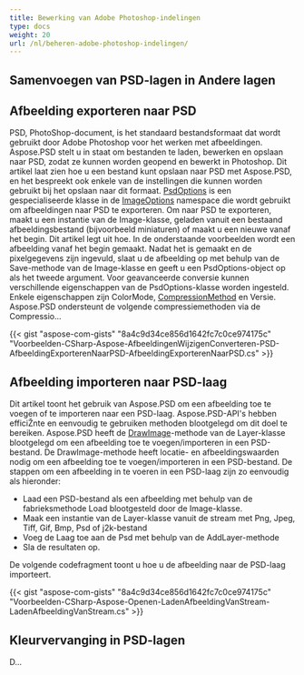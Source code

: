 ```yaml
---
title: Bewerking van Adobe Photoshop-indelingen
type: docs
weight: 20
url: /nl/beheren-adobe-photoshop-indelingen/
---
```


## **Samenvoegen van PSD-lagen in Andere lagen**

## **Afbeelding exporteren naar PSD**
PSD, PhotoShop-document, is het standaard bestandsformaat dat wordt gebruikt door Adobe Photoshop voor het werken met afbeeldingen. Aspose.PSD stelt u in staat om bestanden te laden, bewerken en opslaan naar PSD, zodat ze kunnen worden geopend en bewerkt in Photoshop. Dit artikel laat zien hoe u een bestand kunt opslaan naar PSD met Aspose.PSD, en het bespreekt ook enkele van de instellingen die kunnen worden gebruikt bij het opslaan naar dit formaat. [PsdOptions](https://reference.aspose.com/psd/net/aspose.psd.imageoptions/psdoptions) is een gespecialiseerde klasse in de [ImageOptions](https://reference.aspose.com/psd/net/aspose.psd.imageoptions) namespace die wordt gebruikt om afbeeldingen naar PSD te exporteren. Om naar PSD te exporteren, maakt u een instantie van de Image-klasse, geladen vanuit een bestaand afbeeldingsbestand (bijvoorbeeld miniaturen) of maakt u een nieuwe vanaf het begin. Dit artikel legt uit hoe. In de onderstaande voorbeelden wordt een afbeelding vanaf het begin gemaakt. Nadat het is gemaakt en de pixelgegevens zijn ingevuld, slaat u de afbeelding op met behulp van de Save-methode van de Image-klasse en geeft u een PsdOptions-object op als het tweede argument. Voor geavanceerde conversie kunnen verschillende eigenschappen van de PsdOptions-klasse worden ingesteld. Enkele eigenschappen zijn ColorMode, [CompressionMethod](https://reference.aspose.com/psd/net/aspose.psd.fileformats.psd/compressionmethod) en Versie. Aspose.PSD ondersteunt de volgende compressiemethoden via de Compressio... 

{{< gist "aspose-com-gists" "8a4c9d34ce856d1642fc7c0ce974175c" "Voorbeelden-CSharp-Aspose-AfbeeldingenWijzigenConverteren-PSD-AfbeeldingExporterenNaarPSD-AfbeeldingExporterenNaarPSD.cs" >}}
## **Afbeelding importeren naar PSD-laag**
Dit artikel toont het gebruik van Aspose.PSD om een afbeelding toe te voegen of te importeren naar een PSD-laag. Aspose.PSD-API's hebben efficiŽnte en eenvoudig te gebruiken methoden blootgelegd om dit doel te bereiken. Aspose.PSD heeft de [DrawImage](https://reference.aspose.com/psd/net/aspose.psd.fileformats.psd.layers/layer/methods/drawimage)-methode van de Layer-klasse blootgelegd om een afbeelding toe te voegen/importeren in een PSD-bestand. De DrawImage-methode heeft locatie- en afbeeldingswaarden nodig om een afbeelding toe te voegen/importeren in een PSD-bestand. De stappen om een afbeelding in te voeren in een PSD-laag zijn zo eenvoudig als hieronder:

- Laad een PSD-bestand als een afbeelding met behulp van de fabrieksmethode Load blootgesteld door de Image-klasse.
- Maak een instantie van de Layer-klasse vanuit de stream met Png, Jpeg, Tiff, Gif, Bmp, Psd of j2k-bestand
- Voeg de Laag toe aan de Psd met behulp van de AddLayer-methode
- Sla de resultaten op.


De volgende codefragment toont u hoe u de afbeelding naar de PSD-laag importeert.

{{< gist "aspose-com-gists" "8a4c9d34ce856d1642fc7c0ce974175c" "Voorbeelden-CSharp-Aspose-Openen-LadenAfbeeldingVanStream-LadenAfbeeldingVanStream.cs" >}}
## **Kleurvervanging in PSD-lagen**
D...